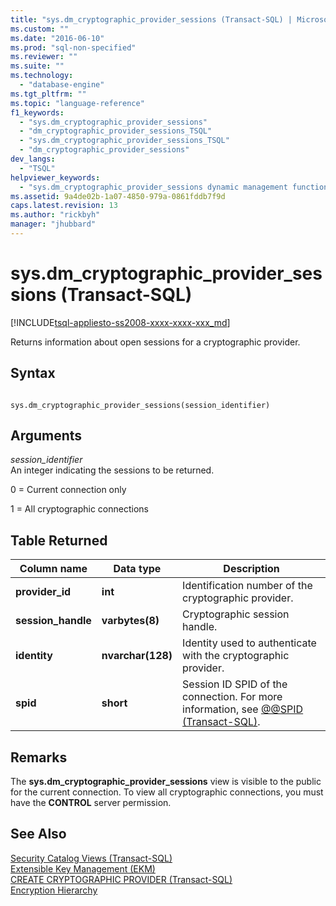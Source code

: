 ```yaml
---
title: "sys.dm_cryptographic_provider_sessions (Transact-SQL) | Microsoft Docs"
ms.custom: ""
ms.date: "2016-06-10"
ms.prod: "sql-non-specified"
ms.reviewer: ""
ms.suite: ""
ms.technology: 
  - "database-engine"
ms.tgt_pltfrm: ""
ms.topic: "language-reference"
f1_keywords: 
  - "sys.dm_cryptographic_provider_sessions"
  - "dm_cryptographic_provider_sessions_TSQL"
  - "sys.dm_cryptographic_provider_sessions_TSQL"
  - "dm_cryptographic_provider_sessions"
dev_langs: 
  - "TSQL"
helpviewer_keywords: 
  - "sys.dm_cryptographic_provider_sessions dynamic management function"
ms.assetid: 9a4de02b-1a07-4850-979a-0861fddb7f9d
caps.latest.revision: 13
ms.author: "rickbyh"
manager: "jhubbard"
---
```

# sys.dm_cryptographic_provider_sessions (Transact-SQL)
[!INCLUDE[tsql-appliesto-ss2008-xxxx-xxxx-xxx_md](../../../database-engine/configure/windows/includes/tsql-appliesto-ss2008-xxxx-xxxx-xxx-md.md)]

  Returns information about open sessions for a cryptographic provider.  
 
## Syntax  
  
```  
  
sys.dm_cryptographic_provider_sessions(session_identifier)  
```  
  
## Arguments  
 *session_identifier*  
 An integer indicating the sessions to be returned.  
  
 0 = Current connection only  
  
 1 = All cryptographic connections  
  
## Table Returned  
  
|Column name|Data type|Description|  
|-----------------|---------------|-----------------|  
|**provider_id**|**int**|Identification number of the cryptographic provider.|  
|**session_handle**|**varbytes(8)**|Cryptographic session handle.|  
|**identity**|**nvarchar(128)**|Identity used to authenticate with the cryptographic provider.|  
|**spid**|**short**|Session ID SPID of the connection. For more information, see [@@SPID &#40;Transact-SQL&#41;](../../../t-sql/functions/spid-transact-sql.md).|  
  
## Remarks  
 The **sys.dm_cryptographic_provider_sessions** view is visible to the public for the current connection. To view all cryptographic connections, you must have the **CONTROL** server permission.  
  
## See Also  
 [Security Catalog Views &#40;Transact-SQL&#41;](../../../relational-databases/reference/system-catalog-views/security-catalog-views-transact-sql.md)   
 [Extensible Key Management &#40;EKM&#41;](../../../relational-databases/security/encryption/extensible-key-management-ekm.md)   
 [CREATE CRYPTOGRAPHIC PROVIDER &#40;Transact-SQL&#41;](../../../t-sql/statements/create-cryptographic-provider-transact-sql.md)   
 [Encryption Hierarchy](../../../relational-databases/security/encryption/encryption-hierarchy.md)  
  
  